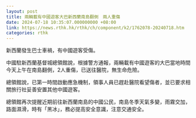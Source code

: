 ```yaml
---
layout: post
title: 兩輛載有中國遊客大巴新西蘭南島翻側　兩人重傷
date: 2024-07-18 10:35:07.000000000 +08:00
link: https://news.rthk.hk/rthk/ch/component/k2/1762078-20240718.htm
categories: rthk
---
```


新西蘭發生巴士車禍，有中國遊客受傷。

中國駐新西蘭基督城總領館說，根據警方通報，兩輛載有中國遊客的大巴當地時間今天上午在南島翻側，2人重傷，已送往醫院，無生命危險。

總領館說，已第一時間啟動應急機制，領事人員已趕赴醫院看望傷者，並已要求相關旅行社妥善安置其他中國遊客。

總領館再次提醒近期前往新西蘭南島的中國公民，南島冬季天氣多變，雨霧交加，路面濕滑，時有「黑冰」，務必提高安全意識，注意交通安全。
